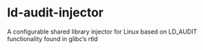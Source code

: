 # ld-audit-injector
A configurable shared library injector for Linux based on LD_AUDIT functionality found in glibc’s rtld
